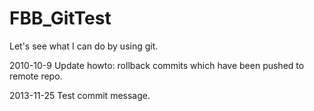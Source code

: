 FBB_GitTest
===========

Let's see what I can do by using git.

2010-10-9 Update howto:  rollback commits which have been pushed to remote repo.

2013-11-25 Test commit message.
